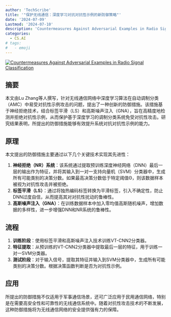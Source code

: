 ```yaml
---
author: 'TechScribe'
title: '"保护无线通信：深度学习对抗对抗性示例的新防御策略"'
date: '2024-07-09'
Lastmod: '2024-07-10'
description: 'Countermeasures Against Adversarial Examples in Radio Signal Classification'
categories:
  - CS.AI
# tags:
#   - emoji
---
```


[![Countermeasures Against Adversarial Examples in Radio Signal Classification](https://arxiv-research-1301205113.cos.ap-guangzhou.myqcloud.com/images/2407.06796v1.pdf_0.jpg)](https://arxiv.org/abs/2407.06796v1)

## 摘要

本文由Lu Zhang等人撰写，针对无线通信网络中深度学习算法在自动调制分类（AMC）中易受对抗性示例攻击的问题，提出了一种创新的防御措施。该措施基于神经拒绝技术，结合标签平滑（LS）和高斯噪声注入（GNA），旨在高精度地检测并拒绝对抗性示例，从而保护基于深度学习的调制分类系统免受对抗性攻击。研究结果表明，所提出的防御措施能够有效提升系统对抗对抗性示例的能力。<!--more-->

## 原理

本文提出的防御措施主要通过以下几个关键技术实现其先进性：
1. **神经拒绝（NR）系统**：该系统通过提取预训练深度神经网络（DNN）最后一层的输出作为特征，并将其输入到一对一支持向量机（SVM）分类器中，生成所有可能类别的决策分数。如果最高决策分数低于特定阈值Θ，则该数据样本被视为对抗性攻击并被拒绝。
2. **标签平滑（LS）**：通过将独热编码标签转换为平滑标签，引入不确定性，防止DNN过度自信，从而提高其对对抗性扰动的鲁棒性。
3. **高斯噪声注入（GNA）**：在训练数据样本中加入零均值高斯随机噪声，增加数据的多样性，进一步增强DNN和NR系统的鲁棒性。

## 流程

1. **训练阶段**：使用标签平滑和高斯噪声注入技术训练VT-CNN2分类器。
2. **特征提取**：从预训练的VT-CNN2分类器中提取最后一层的特征，用于训练一对一SVM分类器。
3. **测试阶段**：对于输入信号，提取其特征并输入到SVM分类器中，生成所有可能类别的决策分数。根据决策函数判断是否为对抗性示例。

## 应用

所提出的防御措施不仅适用于军事通信场景，还可广泛应用于民用通信网络，特别是在需要高安全性和可靠性的无线通信系统中。随着对抗性攻击技术的不断发展，这种防御措施将为无线通信网络的安全提供强有力的保障。